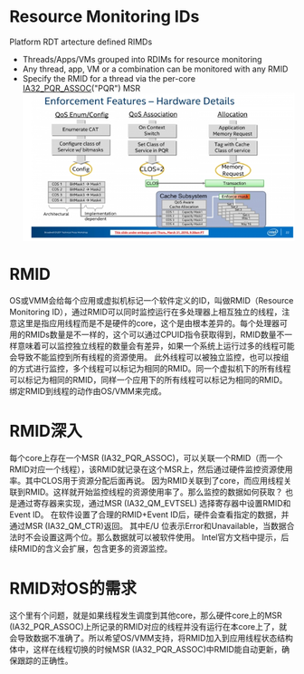 # Resource Monitoring IDs
Platform RDT artecture defined RIMDs
* Threads/Apps/VMs grouped into RDIMs for resource monitoring
* Any thread, app, VM or a combination can be monitored with any RMID
* Specify the RMID for a thread via the per-core [IA32_PQR_ASSOC](https://github.com/pengfwan0317/Intel-RDT/blob/master/brief_RDT/RDT%20MSR.png)("PQR") MSR
![image](https://github.com/pengfwan0317/Intel-RDT/blob/master/brief_RDT/RMID1.png)
#	RMID
OS或VMM会给每个应用或虚拟机标记一个软件定义的ID，叫做RMID（Resource Monitoring ID），通过RMID可以同时监控运行在多处理器上相互独立的线程，注意这里是指应用线程而是不是硬件的core，这个是由根本差异的。每个处理器可用的RMIDs数量是不一样的，这个可以通过CPUID指令获取得到，RMID数量不一样意味着可以监控独立线程的数量会有差异，如果一个系统上运行过多的线程可能会导致不能监控到所有线程的资源使用。
此外线程可以被独立监控，也可以按组的方式进行监控，多个线程可以标记为相同的RMID。同一个虚拟机下的所有线程可以标记为相同的RMID，同样一个应用下的所有线程可以标记为相同的RMID。绑定RMID到线程的动作由OS/VMM来完成。
#	RMID深入
每个core上存在一个MSR (IA32_PQR_ASSOC)，可以关联一个RMID（而一个RMID对应一个线程），该RMID就记录在这个MSR上，然后通过硬件监控资源使用率。其中CLOS用于资源分配后面再说。
因为RMID关联到了core，而应用线程关联到RMID。这样就开始监控线程的资源使用率了。那么监控的数据如何获取？
也是通过寄存器来实现，通过MSR (IA32_QM_EVTSEL) 选择寄存器中设置RMID和Event ID。
在软件设置了合理的RMID+Event ID后，硬件会查看指定的数据，并通过MSR (IA32_QM_CTR)返回。
其中E/U 位表示Error和Unavailable，当数据合法时不会设置这两个位。那么数据就可以被软件使用。
Intel官方文档中提示，后续RMID的含义会扩展，包含更多的资源监控。
#	RMID对OS的需求
这个里有个问题，就是如果线程发生调度到其他core，那么硬件core上的MSR (IA32_PQR_ASSOC)上所记录的RMID对应的线程并没有运行在本core上了，就会导致数据不准确了。所以希望OS/VMM支持，将RMID加入到应用线程状态结构体中，这样在线程切换的时候MSR (IA32_PQR_ASSOC)中RMID能自动更新，确保跟踪的正确性。
